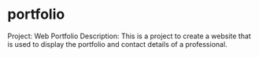 # portfolio
Project: Web Portfolio
Description: This is a project to create a website that is used to display the portfolio and contact details of a professional.


